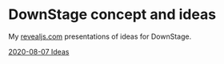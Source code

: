 # DownStage concept and ideas

My [revealjs.com](https://revealjs.com) presentations of ideas for DownStage.

[2020-08-07 Ideas](https://foobarlab.github.io/downstage-concept/downstage-ideas.html)
